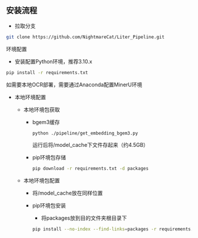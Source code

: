 ## 安装流程

- 拉取分支

```bash
git clone https://github.com/NightmareCat/Liter_Pipeline.git 
```

环境配置

- 安装配置Python环境，推荐3.10.x

```bash
pip install -r requirements.txt
```

如需要本地OCR部署，需要通过Anaconda配置MinerU环境

- 本地环境配置

  - 本地环境包获取

    - bgem3缓存

      ``` bash
      python ./pipeline/get_embedding_bgem3.py
      ```

      运行后将/model_cache下文件存起来（约4.5GB）

    - pip环境包存储

      ```bash
      pip download -r requirements.txt -d packages
      ```

  - 本地环境包配置

    - 将/model_cache放在同样位置

    - pip环境包安装

      - 将packages放到目的文件夹根目录下

      ```bash
      pip install --no-index --find-links=packages -r requirements.txt
      ```
